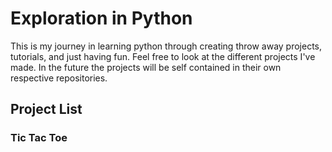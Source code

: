 # Exploration in Python

This is my journey in learning python through creating throw away projects, tutorials, and just having fun. Feel free to look at the different projects I've made. In the future the projects will be self contained in their own respective repositories.

## Project List

### Tic Tac Toe